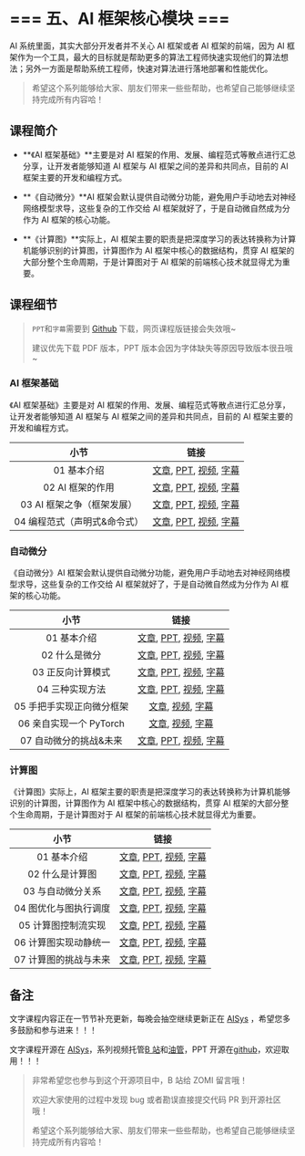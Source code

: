 <!--Copyright © ZOMI 适用于[License](https://github.com/chenzomi12/AISystem)版权许可-->

# === 五、AI 框架核心模块 ===

AI 系统里面，其实大部分开发者并不关心 AI 框架或者 AI 框架的前端，因为 AI 框架作为一个工具，最大的目标就是帮助更多的算法工程师快速实现他们的算法想法；另外一方面是帮助系统工程师，快速对算法进行落地部署和性能优化。

> 希望这个系列能够给大家、朋友们带来一些些帮助，也希望自己能够继续坚持完成所有内容哈！

## 课程简介

- **《AI 框架基础》**主要是对 AI 框架的作用、发展、编程范式等散点进行汇总分享，让开发者能够知道 AI 框架与 AI 框架之间的差异和共同点，目前的 AI 框架主要的开发和编程方式。

- **《自动微分》**AI 框架会默认提供自动微分功能，避免用户手动地去对神经网络模型求导，这些复杂的工作交给 AI 框架就好了，于是自动微自然成为分作为 AI 框架的核心功能。

- **《计算图》**实际上，AI 框架主要的职责是把深度学习的表达转换称为计算机能够识别的计算图，计算图作为 AI 框架中核心的数据结构，贯穿 AI 框架的大部分整个生命周期，于是计算图对于 AI 框架的前端核心技术就显得尤为重要。

## 课程细节

> `PPT`和`字幕`需要到 [Github](https://github.com/chenzomi12/AISystem) 下载，网页课程版链接会失效哦~
>
> 建议优先下载 PDF 版本，PPT 版本会因为字体缺失等原因导致版本很丑哦~

### AI 框架基础

《AI 框架基础》主要是对 AI 框架的作用、发展、编程范式等散点进行汇总分享，让开发者能够知道 AI 框架与 AI 框架之间的差异和共同点，目前的 AI 框架主要的开发和编程方式。

| 小节 | 链接|
|:--:|:--:|
| 01 基本介绍| [文章](../021FW_Foundation/01.introduction.md), [PPT](../021FW_Foundation/01.introduction.pdf), [视频](https://www.bilibili.com/video/BV1he4y1z7oD), [字幕](../021FW_Foundation/srt/01.srt) |
| 02 AI 框架的作用| [文章](../021FW_Foundation/02.fundamentals.md), [PPT](../021FW_Foundation/02.fundamentals.pdf), [视频](https://www.bilibili.com/video/BV1fd4y1q7qk), [字幕](../021FW_Foundation/srt/02.srt) |
| 03 AI 框架之争（框架发展）| [文章](../021FW_Foundation/03.history.md), [PPT](../021FW_Foundation/03.history.pdf), [视频](https://www.bilibili.com/video/BV1C8411x7Kn), [字幕](../021FW_Foundation/srt/03.srt) |
| 04 编程范式（声明式&命令式） | [文章](../021FW_Foundation/04.programing.md), [PPT](../021FW_Foundation/04.programing.pdf), [视频](https://www.bilibili.com/video/BV1gR4y1o7WT), [字幕](../021FW_Foundation/srt/04.srt) |

### 自动微分

《自动微分》AI 框架会默认提供自动微分功能，避免用户手动地去对神经网络模型求导，这些复杂的工作交给 AI 框架就好了，于是自动微自然成为分作为 AI 框架的核心功能。

| 小节 | 链接|
|:--:|:--:|
| 01 基本介绍| [文章](../022FW_AutoDiff/01.introduction.md), [PPT](../022FW_AutoDiff/01.introduction.pdf), [视频](https://www.bilibili.com/video/BV1FV4y1T7zp/), [字幕](../022FW_AutoDiff/srt/01.srt) |
| 02 什么是微分 | [文章](../022FW_AutoDiff/02.base_concept.md), [PPT](../022FW_AutoDiff/02.base_concept.pdf), [视频](https://www.bilibili.com/video/BV1Ld4y1M7GJ/), [字幕](../022FW_AutoDiff/srt/02.srt) |
| 03 正反向计算模式 | [文章](../022FW_AutoDiff/03.grad_mode.md), [PPT](../022FW_AutoDiff/03.grad_mode.pdf), [视频](https://www.bilibili.com/video/BV1zD4y117bL/), [字幕](../022FW_AutoDiff/srt/03.srt) |
| 04 三种实现方法| [文章](../022FW_AutoDiff/04.implement.md), [PPT](../022FW_AutoDiff/04.implement.pdf), [视频](https://www.bilibili.com/video/BV1BN4y1P76t/), [字幕](../022FW_AutoDiff/srt/04.srt) |
| 05 手把手实现正向微分框架 | [文章](../022FW_AutoDiff/05.forward_mode.md), [视频](https://www.bilibili.com/video/BV1Ne4y1p7WU/), [字幕](../022FW_AutoDiff/srt/05.srt) |
| 06 亲自实现一个 PyTorch | [文章](../022FW_AutoDiff/06.reversed_mode.md), [视频](https://www.bilibili.com/video/BV1ae4y1z7E6/), [字幕](../022FW_AutoDiff/srt/06.srt) |
| 07 自动微分的挑战&未来| [文章](../022FW_AutoDiff/07.challenge.md), [PPT](../022FW_AutoDiff/07.challenge.pdf), [视频](https://www.bilibili.com/video/BV17e4y1z73W/), [字幕](../022FW_AutoDiff/srt/07.srt) |


### 计算图

《计算图》实际上，AI 框架主要的职责是把深度学习的表达转换称为计算机能够识别的计算图，计算图作为 AI 框架中核心的数据结构，贯穿 AI 框架的大部分整个生命周期，于是计算图对于 AI 框架的前端核心技术就显得尤为重要。

| 小节 | 链接|
|:--:|:--:|
| 01 基本介绍 | [文章](../023FW_DataFlow/01.introduction.md), [PPT](../023FW_DataFlow/01.introduction.pptx), [视频](https://www.bilibili.com/video/BV1cG411E7gV/), [字幕](../023FW_DataFlow/srt/01.srt) |
| 02 什么是计算图 | [文章](../023FW_DataFlow/02.computegraph.md), [PPT](../023FW_DataFlow/02.computegraph.pptx), [视频](https://www.bilibili.com/video/BV1rR4y197HM/), [字幕](../023FW_DataFlow/srt/02.srt) |
| 03 与自动微分关系 | [文章](../023FW_DataFlow/03.atuodiff.md), [PPT](../023FW_DataFlow/03.atuodiff.pptx), [视频](https://www.bilibili.com/video/BV1S24y197FU/), [字幕](../023FW_DataFlow/srt/03.srt) |
| 04 图优化与图执行调度| [文章](../023FW_DataFlow/04.dispatch.md), [PPT](../023FW_DataFlow/04.dispatch.pptx), [视频](https://www.bilibili.com/video/BV1hD4y1k7Ty/), [字幕](../023FW_DataFlow/srt/04.srt) |
| 05 计算图控制流实现| [文章](../023FW_DataFlow/05.control_flow.md), [PPT](。./023FW_DataFlow/05.control_flow.pptx), [视频](https://www.bilibili.com/video/BV17P41177Pk/), [字幕](../023FW_DataFlow/srt/05.srt) |
| 06 计算图实现动静统一| [文章](../023FW_DataFlow/06.static_graph.md), [PPT](../023FW_DataFlow/06.static_graph.pdf), [视频](https://www.bilibili.com/video/BV17P41177Pk/), [字幕](。./srt/06.srt) |
| 07 计算图的挑战与未来 |[文章](../023FW_DataFlow/07.future.md), [PPT](../023FW_DataFlow/07.future.pdf), [视频](https://www.bilibili.com/video/BV1hm4y1A7Nv/), [字幕](.。/srt/07.srt) |

## 备注

文字课程内容正在一节节补充更新，每晚会抽空继续更新正在 [AISys](https://chenzomi12.github.io/) ，希望您多多鼓励和参与进来！！！

文字课程开源在 [AISys](https://chenzomi12.github.io/)，系列视频托管[B 站](https://space.bilibili.com/517221395)和[油管](https://www.youtube.com/@ZOMI666/videos)，PPT 开源在[github](https://github.com/chenzomi12/AISystem)，欢迎取用！！！

> 非常希望您也参与到这个开源项目中，B 站给 ZOMI 留言哦！
>
> 欢迎大家使用的过程中发现 bug 或者勘误直接提交代码 PR 到开源社区哦！
>
> 希望这个系列能够给大家、朋友们带来一些些帮助，也希望自己能够继续坚持完成所有内容哈！
